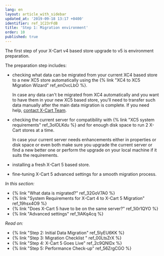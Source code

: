```yaml
---
lang: en
layout: article_with_sidebar
updated_at: '2019-09-18 13:17 +0400'
identifier: ref_1C23rFdB
title: 'Step 1: Migration environment'
order: 10
published: true
---
```

The first step of your X-Cart v4 based store upgrade to v5 is environment preparation.

The preparation step includes:

* checking what data can be migrated from your current XC4 based store to a new XC5 store automatically using the {% link "XC4 to XC5 Migration Wizard" ref_enOvcLbO %}.
  
  In case any data can't be migrated from XC4 automatically and you want to have them in your new XC5 based store, you'll need to transfer such data manually after the main data migration is complete. If you need help, [contact X-Cart Team](https://www.x-cart.com/contact-us.html "Step 1: Migration environment").

* checking the current server for compatibility with {% link "XC5 system requirements" ref_3olOLKdu %} and for enough disk space to run 2 X-Cart stores at a time. 
  
  In case your current server needs enhancements either in properties or disk space or even both make sure you upgrade the current server or find a new better one or perform the upgrade on your local machine if it suits the requirements.

* installing a fresh X-Cart 5 based store.

* fine-tuning X-Cart 5 advanced settings for a smooth migration process.

_In this section:_
*   {% link "What data is migrated?" ref_32GoV7A0 %}
*   {% link "System Requirements for X-Cart 4 to X-Cart 5 Migration" ref_19hsx4O9 %}
*   {% link "Does X-Cart 5 have to be on the same server?" ref_1i0r1QYO %}
*   {% link "Advanced settings" ref_1IAKq4cq %}

_Read on:_
*   {% link "Step 2: Initial Data Migration" ref_5IyEU6KK %}
*   {% link "Step 3: Migration Checklist " ref_00LtsZrX %}
*   {% link "Step 4: X-Cart 5 Goes Live" ref_2c9QNlDx %}
*   {% link "Step 5: Performance Check-up" ref_56ZrgCGO %}
